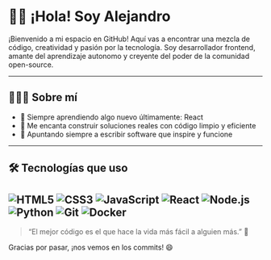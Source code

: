 # 👋🏽 ¡Hola! Soy Alejandro

¡Bienvenido a mi espacio en GitHub! Aquí vas a encontrar una mezcla de código, creatividad y pasión por la tecnología. Soy desarrollador frontend, amante del aprendizaje autonomo y creyente del poder de la comunidad open-source.

---

## 👨🏽‍💻 Sobre mí

- 🧠 Siempre aprendiendo algo nuevo últimamente: React
- 🔧 Me encanta construir soluciones reales con código limpio y eficiente
- 🎯 Apuntando siempre a escribir software que inspire y funcione

---
## 🛠️ Tecnologías que uso

![HTML5](https://img.shields.io/badge/-HTML5-E34F26?logo=html5&logoColor=fff)
![CSS3](https://img.shields.io/badge/-CSS3-1572B6?logo=css3&logoColor=fff)
![JavaScript](https://img.shields.io/badge/-JavaScript-F7DF1E?logo=javascript&logoColor=000)
![React](https://img.shields.io/badge/-React-61DAFB?logo=react&logoColor=000)
![Node.js](https://img.shields.io/badge/-Node.js-339933?logo=node.js&logoColor=fff)
![Python](https://img.shields.io/badge/-Python-3776AB?logo=python&logoColor=fff)
![Git](https://img.shields.io/badge/-Git-F05032?logo=git&logoColor=fff)
![Docker](https://img.shields.io/badge/-Docker-2496ED?logo=docker&logoColor=fff)
---
> “El mejor código es el que hace la vida más fácil a alguien más.” 🚀

Gracias por pasar, ¡nos vemos en los commits! 😄

